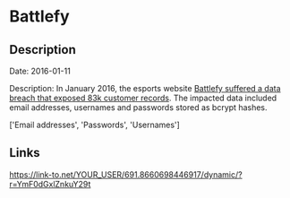 # Battlefy

## Description

Date: 2016-01-11

Description:
In January 2016, the esports website <a href="https://dotesports.com/general/news/battlefy-hack-data-breach-user-credentials-2800" target="_blank" rel="noopener">Battlefy suffered a data breach that exposed 83k customer records</a>. The impacted data included email addresses, usernames and passwords stored as bcrypt hashes.


['Email addresses', 'Passwords', 'Usernames']

## Links

https://link-to.net/YOUR_USER/691.8660698446917/dynamic/?r=YmF0dGxlZnkuY29t